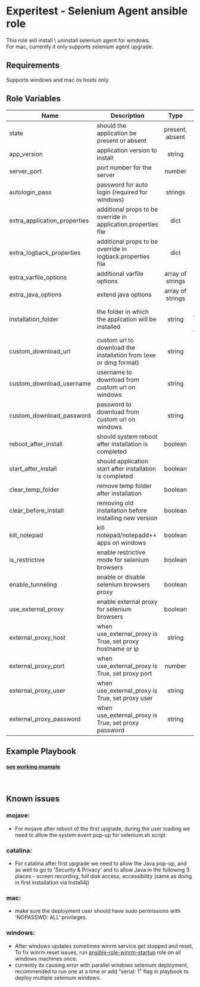 Experitest - Selenium Agent ansible role
=========

This role will install \ uninstall selenium agent for windows. <br>
For mac, currently it only supports selenium agent upgrade.

Requirements
------------

Supports windows and mac os hosts only.

Role Variables
--------------

| Name | Description | Type | Default | Required |
|------|-------------|:----:|:-----:|:-----:|
| state | should the application be present or absent | present, absent | present | no |
| app_version | application version to install | string | 12.12.782 | no |
| server_port | port number for the server | number | 8080 | no |
| autologin_pass | password for auto login (required for windows) | strings |  | yes |
| extra_application_properties | additional props to be override in application.properties file | dict | {} | no |
| extra_logback_properties | additional props to be override in logback.properties file | dict | {} | no |
| extra_varfile_options | additional varfile options | array of strings | [] | no |
| extra_java_options | extend java options | array of strings | [] | no |
| installation_folder | the folder in which the applcation will be installed | string | for mac: ~/SeleniumAgent <br> for windows: ~\\SeleniumAgent  | no |
| custom_download_url | custom url to download the installation from (exe or dmg format) | string |  | no |
| custom_download_username | username to download from custom url on windows | string |  | no |
| custom_download_password | password to download from custom url on windows | string |  | no |
| reboot_after_install | should system reboot after installation is completed | boolean | True | no |
| start_after_install | should application start after installation is completed | boolean | True | no |
| clear_temp_folder | remove temp folder after installation | boolean | False | no |
| clear_before_install | removing old installation before installing new version | boolean | False | no |
| kill_notepad | kill notepad/notepadd++ apps on windows | boolean | False | no |
| is_restrictive | enable restrictive mode for selenium browsers | boolean | True | no |
| enable_tunneling | enable or disable selenium browsers proxy | boolean | True | no |
| use_external_proxy | enable external proxy for selenium browsers | boolean | False | no |
| external_proxy_host | when use_external_proxy is True, set proxy hostname or ip  | string |  | no |
| external_proxy_port | when use_external_proxy is True, set proxy port | number |  | no |
| external_proxy_user | when use_external_proxy is True, set proxy user | string |  | no |
| external_proxy_password | when use_external_proxy is True, set proxy password | string |  | no |

Example Playbook
----------------

#### [see working example](/example)

<br>

Known issues
------------

### mojave:

- For mojave after reboot of the first upgrade, during the user loading we need to allow the system event pop-up for selenium.sh script

### catalina:

- For catalina after first upgrade we need to allow the Java pop-up, and as well to go to 'Security & Privacy' and to allow Java in the following 3 places - screen recording, full disk access, accessibility (same as doing in first installation via Install4j)

### mac:

- make sure the deployment user should have sudo permissions with 'NOPASSWD: ALL' privileges.

### windows:

- After windows updates sometimes winrm service get stopped and reset, To fix winrm reset issues, run [ansible-role-winrm-startup](https://github.com/ExperitestOfficial/ansible-role-winrm-startup) role on all windows machines once.
- currently its causing error with parallel windows selenium deployment, recommended to run one at a time or add "serial: 1" flag in playbook to deploy multiple selenium windows.
